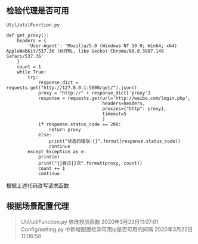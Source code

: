## 检验代理是否可用
    Util/utilFunction.py
```buildoutcfg
def get_proxy():
    headers = {
        'User-Agent': 'Mozilla/5.0 (Windows NT 10.0; Win64; x64) AppleWebKit/537.36 (KHTML, like Gecko) Chrome/80.0.3987.149 Safari/537.36'
    }
    count = 1
    while True:
        try:
            response_dict = requests.get("http://127.0.0.1:5000/get/").json()
            proxy = "http://" + response_dict['proxy']
            response = requests.get(url='http://weibo.com/login.php',
                                    headers=headers,
                                    proxies={"http": proxy},
                                    timeout=5
                                    )
            if response.status_code == 200:
                return proxy
            else:
                print("状态码错误:{}".format(response.status_code))
                continue
        except Exception as e:
            print(e)
            print("{}尝试{}次".format(proxy, count))
            count += 1
            continue
```
根据上述代码改写请求函数
## 根据场景配置代理
> Util/utilFunction.py 修改校验函数 2020年3月22日11:07:01  
> Config/setting.py 中新增配置检测可用ip是否可用的间隔 2020年3月22日11:06:58
